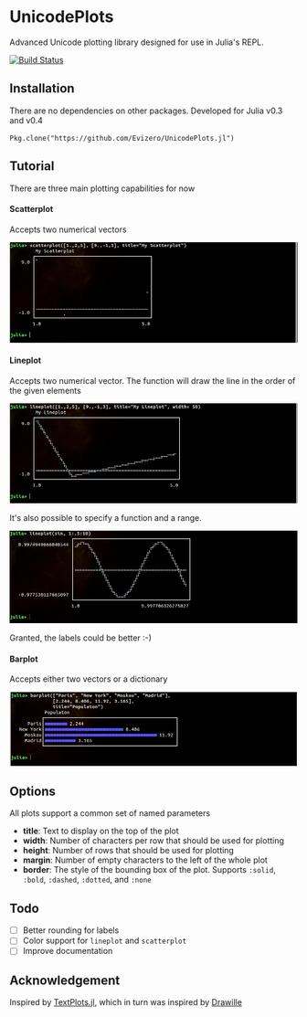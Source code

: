 # UnicodePlots

Advanced Unicode plotting library designed for use in Julia's REPL.

[![Build Status](https://travis-ci.org/Evizero/UnicodePlots.jl.svg?branch=master)](https://travis-ci.org/Evizero/UnicodePlots.jl)

## Installation

There are no dependencies on other packages. Developed for Julia v0.3 and v0.4

```
Pkg.clone("https://github.com/Evizero/UnicodePlots.jl")
```

## Tutorial

There are three main plotting capabilities for now

#### Scatterplot

Accepts two numerical vectors

![Scatterplot Screenshot](doc/img/scatter.png)

#### Lineplot

Accepts two numerical vector. The function will draw the line in the order of the given elements

![Lineplot Screenshot1](doc/img/line.png)

It's also possible to specify a function and a range.

![Lineplot Screenshot2](doc/img/sin.png)

Granted, the labels could be better :-)

#### Barplot

Accepts either two vectors or a dictionary

![Barplot Screenshot](doc/img/barplot.png)

## Options

All plots support a common set of named parameters

* **title**: Text to display on the top of the plot
* **width**: Number of characters per row that should be used for plotting
* **height**: Number of rows that should be used for plotting
* **margin**: Number of empty characters to the left of the whole plot
* **border**: The style of the bounding box of the plot. Supports `:solid`, `:bold`, `:dashed`, `:dotted`, and `:none`

## Todo

- [ ] Better rounding for labels
- [ ] Color support for `lineplot` and `scatterplot`
- [ ] Improve documentation

## Acknowledgement

Inspired by [TextPlots.jl](https://github.com/sunetos/TextPlots.jl), which in turn was inspired by [Drawille](https://github.com/asciimoo/drawille)
